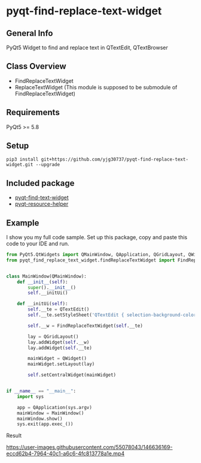 # pyqt-find-replace-text-widget

## General Info
PyQt5 Widget to find and replace text in QTextEdit, QTextBrowser

## Class Overview
* FindReplaceTextWidget
* ReplaceTextWidget (This module is supposed to be submodule of FindReplaceTextWidget)

## Requirements
PyQt5 >= 5.8

## Setup
``` pip3 install git+https://github.com/yjg30737/pyqt-find-replace-text-widget.git --upgrade ```

## Included package
* <a href="https://github.com/yjg30737/pyqt-find-text-widget.git">pyqt-find-text-widget</a>
* <a href="https://github.com/yjg30737/pyqt-resource-helper.git">pyqt-resource-helper</a>

## Example

I show you my full code sample. Set up this package, copy and paste this code to your IDE and run.

```python
from PyQt5.QtWidgets import QMainWindow, QApplication, QGridLayout, QWidget, QTextEdit
from pyqt_find_replace_text_widget.findReplaceTextWidget import FindReplaceTextWidget


class MainWindow(QMainWindow):
    def __init__(self):
        super().__init__()
        self.__initUi()

    def __initUi(self):
        self.__te = QTextEdit()
        self.__te.setStyleSheet('QTextEdit { selection-background-color: lightblue; }')

        self.__w = FindReplaceTextWidget(self.__te)

        lay = QGridLayout()
        lay.addWidget(self.__w)
        lay.addWidget(self.__te)

        mainWidget = QWidget()
        mainWidget.setLayout(lay)

        self.setCentralWidget(mainWidget)


if __name__ == "__main__":
    import sys

    app = QApplication(sys.argv)
    mainWindow = MainWindow()
    mainWindow.show()
    sys.exit(app.exec_())
```

Result

https://user-images.githubusercontent.com/55078043/146636169-eccd62b4-7964-40c1-a6c6-4fc813778a1e.mp4


